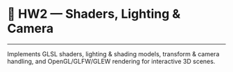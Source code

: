 # 🎨 HW2 — Shaders, Lighting & Camera

---

Implements GLSL shaders, lighting & shading models, transform & camera handling, and OpenGL/GLFW/GLEW rendering for interactive 3D scenes.
